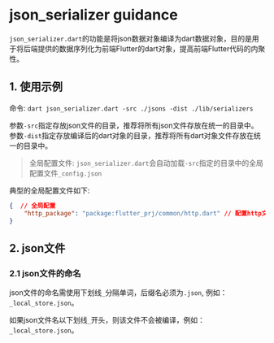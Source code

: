 # json_serializer guidance

`json_serializer.dart`的功能是将json数据对象编译为dart数据对象，目的是用于将后端提供的数据序列化为前端Flutter的dart对象，提高前端Flutter代码的内聚性。

## 1. 使用示例

命令: `dart json_serializer.dart -src ./jsons -dist ./lib/serializers`

参数`-src`指定存放json文件的目录，推荐将所有json文件存放在统一的目录中。
参数`-dist`指定存放编译后的dart对象的目录，推荐将所有dart对象文件存放在统一的目录中。

> 全局配置文件: `json_serializer.dart`会自动加载`-src`指定的目录中的全局配置文件`_config.json`

典型的全局配置文件如下:

``` json
{  // 全局配置
    "http_package": "package:flutter_prj/common/http.dart" // 配置http文件
}
```

## 2. json文件

### 2.1 json文件的命名

json文件的命名需使用下划线`_`分隔单词，后缀名必须为`.json`, 例如：`_local_store.json`。

如果json文件名以下划线`_`开头，则该文件不会被编译，例如：`_local_store.json`。

